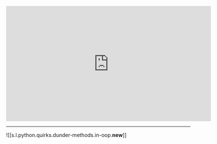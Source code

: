 
<center><iframe width="560" height="315" src="https://www.youtube.com/embed/-zsV0_QrfTw" frameborder="0" allow="accelerometer; autoplay; encrypted-media; gyroscope; picture-in-picture" allowfullscreen></iframe></center>

---

![[s.l.python.quirks.dunder-methods.in-oop.__new__]]

